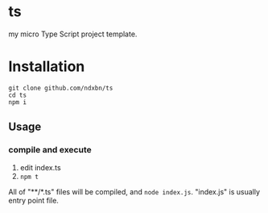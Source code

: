 # ts
my micro Type Script project template.

# Installation

```
git clone github.com/ndxbn/ts
cd ts
npm i
```

## Usage

### compile and execute

1. edit index.ts
2. `npm t`

All of "**/*.ts" files will be compiled, and `node index.js`. "index.js" is usually entry point file.
